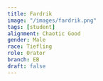 ```yaml
---
title: Fardrik
image: "/images/fardrik.png"
tags: [student]
alignment: Chaotic Good
gender: Male
race: Tiefling
role: Orator
branch: EB
draft: false
---
```

